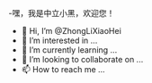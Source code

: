 -嘿，我是中立小黑，欢迎您！
-  👋 Hi, I’m @ZhongLiXiaoHei
- 👀 I’m interested in ...
- 🌱 I’m currently learning ...
- 💞️ I’m looking to collaborate on ...
- 📫 How to reach me ...

<!---
ZhongLiXiaoHei/ZhongLiXiaoHei is a ✨ special ✨ repository because its `README.md` (this file) appears on your GitHub profile.
You can click the Preview link to take a look at your changes.
--->
